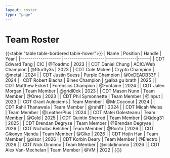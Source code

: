 ```yaml
---
layout: roster
type: "page"
---
```


# Team Roster

{{<table "table table-bordered table-hover">}}
| Name                  | Position           | Handle        | Year |
|--------------------   |--------------------|---------------|------|
| CDT Edward Tang       | CIC                | @Toadmo        | 2023 |
| CDT Daniel Chung      | ACIC/Web Champion  | @f0ur3y3s      | 2023 |
| CDT Cole Mckee        | Crypto Champion    | @metal         | 2024 |
| CDT Justin Suess      | Purple Champion    | @0xDEADB33F    | 2024 |
| CDT Robert Blacha     | Binex Champion     | @alba gu brath | 2025 |
| CDT Matthew Eckert    | Forensics Champion | @Fontaine      | 2024 |
| CDT Jalen Morgan      | Team Member        | @gridl0ck      | 2023 |
| CDT Mason Nunn        | Team Member        | @Oreo           | 2023 |
| CDT Phil Symonnette   | Team Member        | @Input         | 2023 |
| CDT Grant Auleciems   | Team Member        | @Mr.Coconut    | 2024 |
| CDT Rahil Thanawala   | Team Member        | @rahilT        | 2024 |
| CDT Micah Weiss       | Team Member        | @LeatherPlus       | 2024 |
| CDT Matei Golesteanu  | Team Member        | @Gold         | 2025 |
| CDT Quintin Sherrod   | Team Member        | @Qdog31        | 2025 |
| CDT Brendan Degryse   | Team Member        | @Brendan Degryse      | 2026 |
| CDT Nicholas Belcher  | Team Member        | @Ron1n        | 2026 |
| CDT Gikonyo Njendu    | Team Member        | @Giko           | 2026 |
| CDT Hojin Han         | Team Member        | @xisor               | 2026 |
| CDT Korbin Deary      | Team Member        | @Electro          | 2026 |
| CDT Nick Dinonno      | Team Member        | @nickdinonno      | 2026 |
| CDT Alex Van-Mechelan | Team Member        | @VM           | 2022 |
{{</table>}}